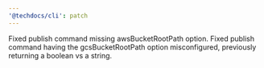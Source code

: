 ```yaml
---
'@techdocs/cli': patch
---
```


Fixed publish command missing awsBucketRootPath option.
Fixed publish command having the gcsBucketRootPath option misconfigured, previously returning a boolean vs a string.
